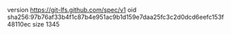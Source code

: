 version https://git-lfs.github.com/spec/v1
oid sha256:97b76af33b4f1c87b4e951ac9b1d159e7daa25fc3c2d0dcd6eefc153f48110ec
size 1345
